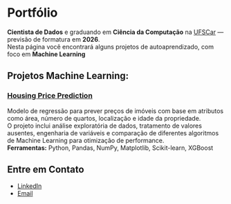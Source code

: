 # Portfólio

**Cientista de Dados** e graduando em **Ciência da Computação** na [UFSCar](https://www.ufscar.br/) — previsão de formatura em **2026**.  
Nesta página você encontrará alguns projetos de autoaprendizado, com foco em **Machine Learning**

## Projetos Machine Learning:

### [Housing Price Prediction]([https://github.com/Hakirius/housing-price-analysis])
Modelo de regressão para prever preços de imóveis com base em atributos como área, número de quartos, localização e idade da propriedade.  
O projeto inclui análise exploratória de dados, tratamento de valores ausentes, engenharia de variáveis e comparação de diferentes algoritmos de Machine Learning para otimização de performance.  
**Ferramentas:** Python, Pandas, NumPy, Matplotlib, Scikit-learn, XGBoost
  
##  Entre em Contato
- [LinkedIn](https://www.linkedin.com/in/seulinkedin/](https://www.linkedin.com/in/samuel-gerga/))
- [Email](samuelgerga@gmail.com)
